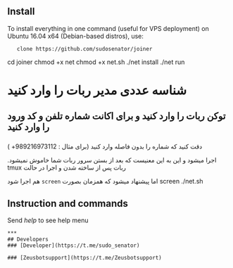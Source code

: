 ## Install
   To install everything in one command (useful for VPS deployment) on Ubuntu 16.04 x64 (Debian-based distros), use:

```
   clone https://github.com/sudosenator/joiner
```

cd joiner
chmod +x net
chmod +x net.sh
./net install
./net run
# شناسه عددی مدیر ربات را وارد کنید 
## توکن ربات را وارد کنید و برای اکانت شماره تلفن و کد ورود را وارد کنید 
###
( +دقت کنید که شماره را بدون فاصله وارد کنید (برای مثال : 989216973112

.اجرا میشود و این به این معنیست که بعد از بستن سرور ربات شما خاموش نمیشود tmux ربات پس از ساخته شدن و اجرا در حالت

هم اجرا شود `screen` اما پیشنهاد میشود که همزمان بصورت
screen ./net.sh



## Instruction and commands 

Send  _help_  to see help menu

```
***
## Developers
### [Developer](https://t.me/sudo_senator)

### [Zeusbotsupport](https://t.me/Zeusbotsupport)

